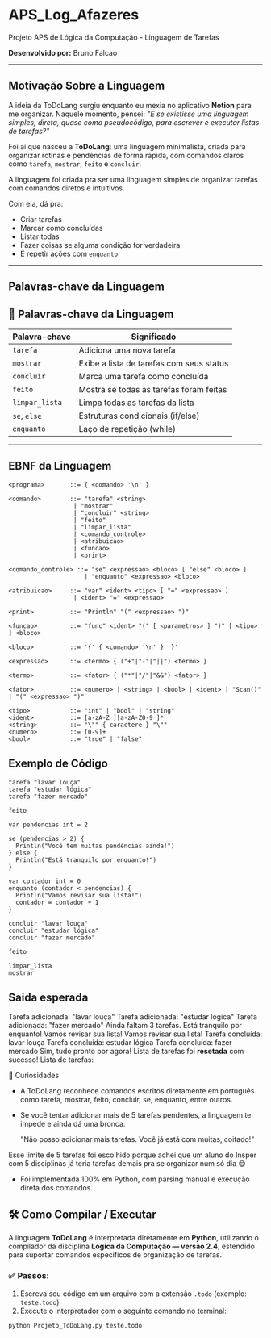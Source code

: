 # APS_Log_Afazeres
Projeto APS de Lógica da Computação - Linguagem de Tarefas

**Desenvolvido por:** Bruno Falcao

---

## Motivação Sobre a Linguagem 

A ideia da ToDoLang surgiu enquanto eu mexia no aplicativo **Notion** para me organizar. Naquele momento, pensei: *"E se existisse uma linguagem simples, direta, quase como pseudocódigo, para escrever e executar listas de tarefas?"*

Foi aí que nasceu a **ToDoLang**: uma linguagem minimalista, criada para organizar rotinas e pendências de forma rápida, com comandos claros como `tarefa`, `mostrar`, `feito` e `concluir`.


A linguagem foi criada pra ser uma linguagem simples de organizar tarefas com comandos diretos e intuitivos.

Com ela, dá pra:
- Criar tarefas
- Marcar como concluídas
- Listar todas
- Fazer coisas se alguma condição for verdadeira
- E repetir ações com `enquanto`
---

## Palavras-chave da Linguagem

## 🔑 Palavras-chave da Linguagem

| Palavra-chave     | Significado                                       |
|-------------------|---------------------------------------------------|
| `tarefa`          | Adiciona uma nova tarefa                          |
| `mostrar`         | Exibe a lista de tarefas com seus status          |
| `concluir`        | Marca uma tarefa como concluída                   |
| `feito`           | Mostra se todas as tarefas foram feitas           |
| `limpar_lista`    | Limpa todas as tarefas da lista                   |
| `se`, `else`      | Estruturas condicionais (if/else)                 |
| `enquanto`        | Laço de repetição (while)                         |


---

## EBNF da Linguagem

```ebnf
<programa>       ::= { <comando> '\n' }

<comando>        ::= "tarefa" <string>
                  | "mostrar"
                  | "concluir" <string>
                  | "feito"
                  | "limpar_lista"
                  | <comando_controle>
                  | <atribuicao>
                  | <funcao>
                  | <print>

<comando_controle> ::= "se" <expressao> <bloco> [ "else" <bloco> ]
                     | "enquanto" <expressao> <bloco>

<atribuicao>     ::= "var" <ident> <tipo> [ "=" <expressao> ]
                  | <ident> "=" <expressao>

<print>          ::= "Println" "(" <expressao> ")"

<funcao>         ::= "func" <ident> "(" [ <parametros> ] ")" [ <tipo> ] <bloco>

<bloco>          ::= '{' { <comando> '\n' } '}'

<expressao>      ::= <termo> { ("+"|"-"|"||") <termo> }

<termo>          ::= <fator> { ("*"|"/"|"&&") <fator> }

<fator>          ::= <numero> | <string> | <bool> | <ident> | "Scan()" | "(" <expressao> ")"

<tipo>           ::= "int" | "bool" | "string"
<ident>          ::= [a-zA-Z_][a-zA-Z0-9_]*
<string>         ::= "\"" { caractere } "\""
<numero>         ::= [0-9]+
<bool>           ::= "true" | "false"
```

## Exemplo de Código

```todo
tarefa "lavar louça"
tarefa "estudar lógica"
tarefa "fazer mercado"

feito

var pendencias int = 2

se (pendencias > 2) {
  Println("Você tem muitas pendências ainda!")
} else {
  Println("Está tranquilo por enquanto!")
}

var contador int = 0
enquanto (contador < pendencias) {
  Println("Vamos revisar sua lista!")
  contador = contador + 1
}

concluir "lavar louça"
concluir "estudar lógica"
concluir "fazer mercado"

feito

limpar_lista
mostrar
```

## Saida esperada


Tarefa adicionada: "lavar louça"
Tarefa adicionada: "estudar lógica"
Tarefa adicionada: "fazer mercado"
Ainda faltam 3 tarefas.
Está tranquilo por enquanto!
Vamos revisar sua lista!
Vamos revisar sua lista!
Tarefa concluída: lavar louça
Tarefa concluída: estudar lógica
Tarefa concluída: fazer mercado
Sim, tudo pronto por agora!
Lista de tarefas foi **resetada** com sucesso!
Lista de tarefas:

🤔 Curiosidades
- A ToDoLang reconhece comandos escritos diretamente em português como tarefa, mostrar, feito, concluir, se, enquanto, entre outros.

- Se você tentar adicionar mais de 5 tarefas pendentes, a linguagem te impede e ainda dá uma bronca:

  "Não posso adicionar mais tarefas. Você já está com muitas, coitado!"

Esse limite de 5 tarefas foi escolhido porque achei que um aluno do Insper com 5 disciplinas já teria tarefas demais pra se organizar num só dia 😅

- Foi implementada 100% em Python, com parsing manual e execução direta dos comandos.


## 🛠️ Como Compilar / Executar

A linguagem **ToDoLang** é interpretada diretamente em **Python**, utilizando o compilador da disciplina **Lógica da Computação — versão 2.4**, estendido para suportar comandos específicos de organização de tarefas.

### ✅ Passos:

1. Escreva seu código em um arquivo com a extensão `.todo` (exemplo: `teste.todo`)
2. Execute o interpretador com o seguinte comando no terminal:

```bash
python Projeto_ToDoLang.py teste.todo


